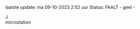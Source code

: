 laatste update: 
ma 09-10-2023  2:52   uur 
Status: FAALT - geel - 
<div class="service R">J</div><div class="service Y">microstation</div>